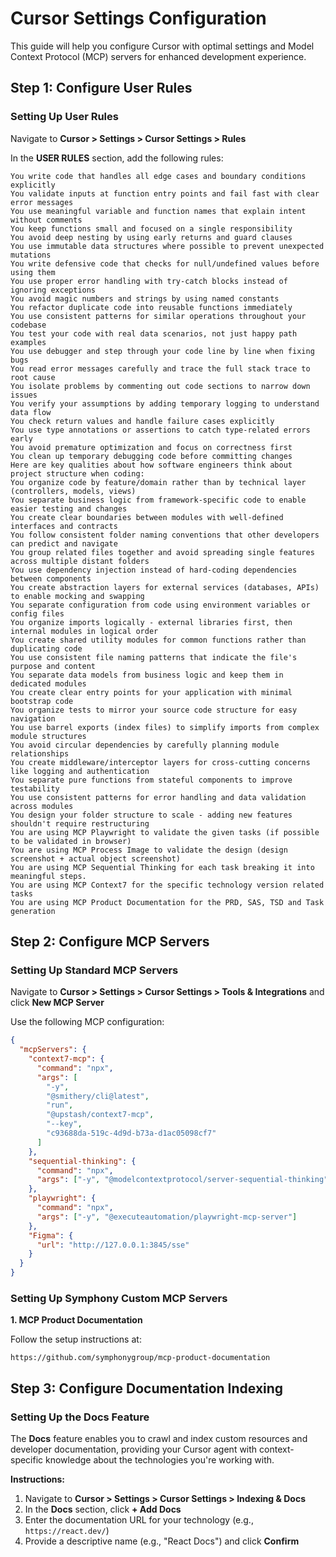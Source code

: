 # Cursor Settings Configuration

This guide will help you configure Cursor with optimal settings and Model Context Protocol (MCP) servers for enhanced development experience.

## Step 1: Configure User Rules

### Setting Up User Rules

Navigate to **Cursor > Settings > Cursor Settings > Rules**

In the **USER RULES** section, add the following rules:

```
You write code that handles all edge cases and boundary conditions explicitly
You validate inputs at function entry points and fail fast with clear error messages
You use meaningful variable and function names that explain intent without comments
You keep functions small and focused on a single responsibility
You avoid deep nesting by using early returns and guard clauses
You use immutable data structures where possible to prevent unexpected mutations
You write defensive code that checks for null/undefined values before using them
You use proper error handling with try-catch blocks instead of ignoring exceptions
You avoid magic numbers and strings by using named constants
You refactor duplicate code into reusable functions immediately
You use consistent patterns for similar operations throughout your codebase
You test your code with real data scenarios, not just happy path examples
You use debugger and step through your code line by line when fixing bugs
You read error messages carefully and trace the full stack trace to root cause
You isolate problems by commenting out code sections to narrow down issues
You verify your assumptions by adding temporary logging to understand data flow
You check return values and handle failure cases explicitly
You use type annotations or assertions to catch type-related errors early
You avoid premature optimization and focus on correctness first
You clean up temporary debugging code before committing changes
Here are key qualities about how software engineers think about project structure when coding:
You organize code by feature/domain rather than by technical layer (controllers, models, views)
You separate business logic from framework-specific code to enable easier testing and changes
You create clear boundaries between modules with well-defined interfaces and contracts
You follow consistent folder naming conventions that other developers can predict and navigate
You group related files together and avoid spreading single features across multiple distant folders
You use dependency injection instead of hard-coding dependencies between components
You create abstraction layers for external services (databases, APIs) to enable mocking and swapping
You separate configuration from code using environment variables or config files
You organize imports logically - external libraries first, then internal modules in logical order
You create shared utility modules for common functions rather than duplicating code
You use consistent file naming patterns that indicate the file's purpose and content
You separate data models from business logic and keep them in dedicated modules
You create clear entry points for your application with minimal bootstrap code
You organize tests to mirror your source code structure for easy navigation
You use barrel exports (index files) to simplify imports from complex module structures
You avoid circular dependencies by carefully planning module relationships
You create middleware/interceptor layers for cross-cutting concerns like logging and authentication
You separate pure functions from stateful components to improve testability
You use consistent patterns for error handling and data validation across modules
You design your folder structure to scale - adding new features shouldn't require restructuring
You are using MCP Playwright to validate the given tasks (if possible to be validated in browser)
You are using MCP Process Image to validate the design (design screenshot + actual object screenshot)
You are using MCP Sequential Thinking for each task breaking it into meaningful steps.
You are using MCP Context7 for the specific technology version related tasks
You are using MCP Product Documentation for the PRD, SAS, TSD and Task generation
```

## Step 2: Configure MCP Servers

### Setting Up Standard MCP Servers

Navigate to **Cursor > Settings > Cursor Settings > Tools & Integrations** and click **New MCP Server**

Use the following MCP configuration:

```json
{
  "mcpServers": {
    "context7-mcp": {
      "command": "npx",
      "args": [
        "-y",
        "@smithery/cli@latest",
        "run",
        "@upstash/context7-mcp",
        "--key",
        "c93688da-519c-4d9d-b73a-d1ac05098cf7"
      ]
    },
    "sequential-thinking": {
      "command": "npx",
      "args": ["-y", "@modelcontextprotocol/server-sequential-thinking"]
    },
    "playwright": {
      "command": "npx",
      "args": ["-y", "@executeautomation/playwright-mcp-server"]
    },
    "Figma": {
      "url": "http://127.0.0.1:3845/sse"
    }
  }
}
```

### Setting Up Symphony Custom MCP Servers

**1. MCP Product Documentation**

Follow the setup instructions at:

```
https://github.com/symphonygroup/mcp-product-documentation
```

## Step 3: Configure Documentation Indexing

### Setting Up the Docs Feature

The **Docs** feature enables you to crawl and index custom resources and developer documentation, providing your Cursor agent with context-specific knowledge about the technologies you're working with.

**Instructions:**

1. Navigate to **Cursor > Settings > Cursor Settings > Indexing & Docs**
2. In the **Docs** section, click **+ Add Docs**
3. Enter the documentation URL for your technology (e.g., `https://react.dev/`)
4. Provide a descriptive name (e.g., "React Docs") and click **Confirm**
